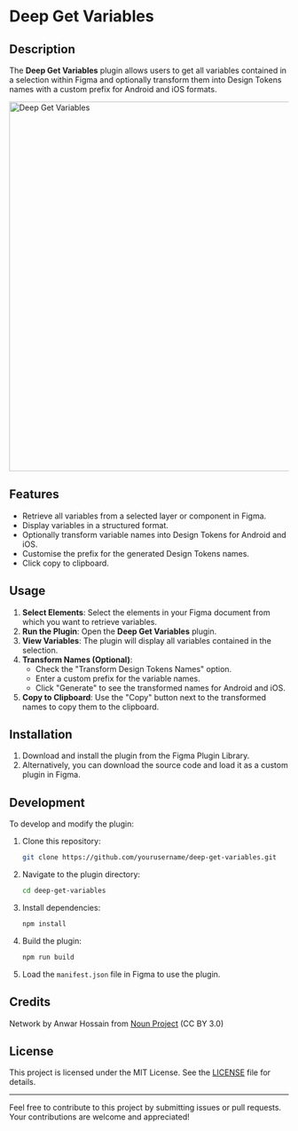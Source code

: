 # Deep Get Variables

## Description

The **Deep Get Variables** plugin allows users to get all variables contained in a selection within Figma and optionally transform them into Design Tokens names with a custom prefix for Android and iOS formats.

<img src="https://github.com/yumyo/deep-get-variables/raw/main/DGV-logo.svg" alt="Deep Get Variables" width="666">

## Features

- Retrieve all variables from a selected layer or component in Figma.
- Display variables in a structured format.
- Optionally transform variable names into Design Tokens for Android and iOS.
- Customise the prefix for the generated Design Tokens names.
- Click copy to clipboard.

## Usage

1. **Select Elements**: Select the elements in your Figma document from which you want to retrieve variables.
2. **Run the Plugin**: Open the **Deep Get Variables** plugin.
3. **View Variables**: The plugin will display all variables contained in the selection.
4. **Transform Names (Optional)**:
    - Check the "Transform Design Tokens Names" option.
    - Enter a custom prefix for the variable names.
    - Click "Generate" to see the transformed names for Android and iOS.
5. **Copy to Clipboard**: Use the "Copy" button next to the transformed names to copy them to the clipboard.

## Installation

1. Download and install the plugin from the Figma Plugin Library.
2. Alternatively, you can download the source code and load it as a custom plugin in Figma.

## Development

To develop and modify the plugin:

1. Clone this repository:
    ```sh
    git clone https://github.com/yourusername/deep-get-variables.git
    ```
2. Navigate to the plugin directory:
    ```sh
    cd deep-get-variables
    ```
3. Install dependencies:
    ```sh
    npm install
    ```
4. Build the plugin:
    ```sh
    npm run build
    ```
5. Load the `manifest.json` file in Figma to use the plugin.

## Credits

Network by Anwar Hossain from <a href="https://thenounproject.com/browse/icons/term/network/" target="_blank" title="Network Icons">Noun Project</a> (CC BY 3.0)

## License

This project is licensed under the MIT License. See the [LICENSE](LICENSE) file for details.

---

Feel free to contribute to this project by submitting issues or pull requests. Your contributions are welcome and appreciated!
